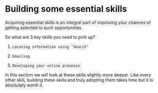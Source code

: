 # Building some essential skills

Acquiring essential skills is an integral part of improving your chances of getting selected to such opportunities.

So what are 3 key skills you need to pick up?

1.     Locating information using ‘Search’

2.     Emailing

3.     Developing your online presence

In this section we will look at these skills slightly more deeper. Like every other skill, building these skills and truly adopting them takes time but it is absolutely worth it.

### 

